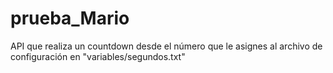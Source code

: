 # prueba_Mario
API que realiza un countdown desde el número que le asignes al archivo de configuración en "variables/segundos.txt"
